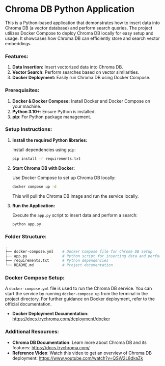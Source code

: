 # Chroma DB Python Application

This is a Python-based application that demonstrates how to insert data into Chroma DB (a vector database) and perform search queries. The project utilizes Docker Compose to deploy Chroma DB locally for easy setup and usage. It showcases how Chroma DB can efficiently store and search vector embeddings.

### Features:
1. **Data Insertion:** Insert vectorized data into Chroma DB.
2. **Vector Search:** Perform searches based on vector similarities.
3. **Docker Deployment:** Easily run Chroma DB using Docker Compose.

### Prerequisites:
1. **Docker & Docker Compose:** Install Docker and Docker Compose on your machine.
2. **Python 3.10+**: Ensure Python is installed.
3. **pip**: For Python package management.

### Setup Instructions:

1. **Install the required Python libraries:**

   Install dependencies using `pip`:

   ```bash
   pip install -r requirements.txt
   ```

2. **Start Chroma DB with Docker:**

   Use Docker Compose to set up Chroma DB locally:

   ```bash
   docker compose up -d
   ```

   This will pull the Chroma DB image and run the service locally.

3. **Run the Application:**

   Execute the `app.py` script to insert data and perform a search:

   ```bash
   python app.py
   ```

### Folder Structure:

```bash
.
├── docker-compose.yml    # Docker Compose file for Chroma DB setup
├── app.py                # Python script for inserting data and performing search queries
├── requirements.txt      # Python dependencies
└── README.md             # Project documentation
```

### Docker Compose Setup:

A `docker-compose.yml` file is used to run the Chroma DB service. You can start the service by running `docker-compose up` from the terminal in the project directory. For further guidance on Docker deployment, refer to the official documentation.

- **Docker Deployment Documentation**: https://docs.trychroma.com/deployment/docker

### Additional Resources:

- **Chroma DB Documentation**: Learn more about Chroma DB and its features: https://docs.trychroma.com/
- **Reference Video**: Watch this video to get an overview of Chroma DB deployment: https://www.youtube.com/watch?v=QSW2L8dkaZk
